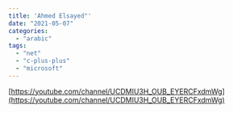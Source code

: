 ```yaml
---
title: 'Ahmed Elsayed"'
date: "2021-05-07"
categories:
  - "arabic"
tags:
  - "net"
  - "c-plus-plus"
  - "microsoft"
---
```


[https://youtube.com/channel/UCDMIU3H_OUB_EYERCFxdmWg](https://youtube.com/channel/UCDMIU3H_OUB_EYERCFxdmWg)
